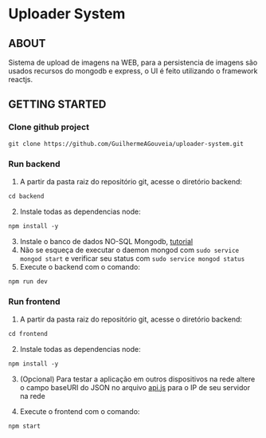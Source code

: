 # Uploader System

## ABOUT
Sistema de upload de imagens na WEB, para a persistencia de imagens são usados recursos do mongodb e express, o UI é feito utilizando o framework reactjs.

## GETTING STARTED

### Clone github project
```md
git clone https://github.com/GuilhermeAGouveia/uploader-system.git
```


### Run backend

1. A partir da pasta raiz do repositório git, acesse o diretório backend:
```md
cd backend
```

2. Instale todas as dependencias node:
```md
npm install -y
```

3. Instale o banco de dados NO-SQL Mongodb, [tutorial](https://docs.mongodb.com/manual/tutorial/install-mongodb-on-debian/)
4. Não se esqueça de executar o daemon mongod com `sudo service mongod start` e verificar seu status com `sudo service mongod status`
5. Execute o backend com o comando:
```md
npm run dev
```


### Run frontend

1. A partir da pasta raiz do repositório git, acesse o diretório backend:
```md
cd frontend
```

2. Instale todas as dependencias node:
```md
npm install -y
```
3. (Opcional) Para testar a aplicação em outros dispositivos na rede altere o campo baseURI do JSON no arquivo [api.js](src/services/api.json) para o IP de seu servidor na rede

4. Execute o frontend com o comando: 
```md
npm start
```

